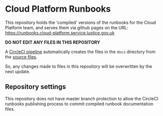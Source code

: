# Cloud Platform Runbooks

This repository holds the 'compiled' versions of the runbooks for the Cloud Platform team, and serves them via github pages on the URL: https://runbooks.cloud-platform.service.justice.gov.uk

**DO NOT EDIT ANY FILES IN THIS REPOSITORY**

A [CircleCI pipeline] automatically creates the files in the `docs` directory from the [source files].

So, any changes made to files in this repository will be overwritten by the next update.

## Repository settings

This repository does not have master branch protection to allow the CircleCI runbooks publishing process to commit compiled runbook documentation files.

[CircleCI pipeline]: https://github.com/ministryofjustice/cloud-platform/tree/master/.circleci/config.yml
[source files]: https://github.com/ministryofjustice/cloud-platform/tree/master/runbooks
